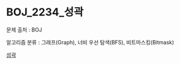 # BOJ_2234_성곽
문제 출처 : BOJ

알고리즘 분류 : 그래프(Graph), 너비 우선 탐색(BFS), 비트마스킹(Bitmask)

[성곽](https://www.acmicpc.net/problem/2234)
